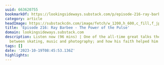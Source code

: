 ```yaml
---
uuid: 663620755
bookmarkOf: https://lookingsideways.substack.com/p/episode-216-ray-barbee-the-power#details
category: article
headImage: https://substackcdn.com/image/fetch/w_1200,h_600,c_fill,f_jpg,q_auto:good,fl_progressive:steep,g_auto/https%3A%2F%2Fsubstack-post-media.s3.amazonaws.com%2Fpublic%2Fimages%2Fe7c9c41a-d640-4fcf-b869-3f660ed7ba3b_2000x1333.jpeg
title: 'Episode 216: Ray Barbee - The Power of the Pulse'
domain: lookingsideways.substack.com
description: Listen now (96 mins) | One of the all-time great talks the connection
  between skating, music and photography; and how his faith helped him navigate fame.
tags: []
date: '2023-10-19T08:45:53.136Z'
highlights:
---
```



